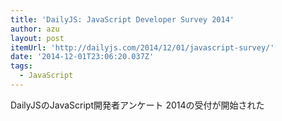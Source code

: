 ```yaml
---
title: 'DailyJS: JavaScript Developer Survey 2014'
author: azu
layout: post
itemUrl: 'http://dailyjs.com/2014/12/01/javascript-survey/'
date: '2014-12-01T23:06:20.037Z'
tags:
  - JavaScript
---
```

DailyJSのJavaScript開発者アンケート 2014の受付が開始された
